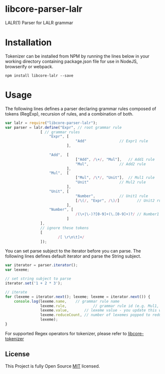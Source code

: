 # libcore-parser-lalr
LALR(1) Parser for LALR grammar


# Installation

Tokenizer can be installed from NPM by running the lines below in your working directory containing package.json file for use in NodeJS, browserify or webpack.


```shell
npm install libcore-lalr --save
```

# Usage

The following lines defines a parser declaring grammar rules composed of tokens (RegExp),  recursion of rules, and a combination of both.

```javascript
var lalr = require("libcore-parser-lalr");
var parser = lalr.define("Expr", // root grammar rule
                [ // grammar rules
                    "Expr", [
                                "Add"				// Expr1 rule
                            ],
                    
                    "Add",  [
                                ["Add", /\+/, "Mul"],	// Add1 rule
                                "Mul",				// Add2 rule
                            ],
                    "Mul",  [
                                ["Mul", /\*/, "Unit"], 	// Mul1 rule
                                "Unit"				// Mul2 rule
                            ],
                    "Unit", [
                                "Number",			// Unit1 rule
                                [/\(/, "Expr", /\)/]		// Unit2 rule
                            ],
                    "Number", [
                                /(\+|\-)?[0-9]+(\.[0-9]+)?/	// Number1 rule
                            ]
                ],
                // ignore these tokens
                [
                        /[ \r\n\t]+/
                ]);

```

You can set parse subject to the iterator before you can parse. The following lines defines default iterator and parse the String subject.

```javascript
var iterator = parser.iterator();
var lexeme;

// set string subject to parse
iterator.set('1 + 2 * 3');

// iterate
for (lexeme = iterator.next(); lexeme; lexeme = iterator.next()) {
    console.log(lexeme.name,	// grammar rule name
                lexeme.rule,			// grammar rule id (e.g. Mul1, Unit2)
                lexeme.value,		// lexeme value - you update this with lexeme.update("value")
                lexeme.reduceCount,	// number of lexemes popped to reduce
                lexeme);
}
```


For supported Regex operators for tokenizer, please refer to [libcore-tokenizer](https://github.com/diko316/libcore-tokenizer)

## License

This Project is fully Open Source [MIT](https://opensource.org/licenses/MIT) licensed.